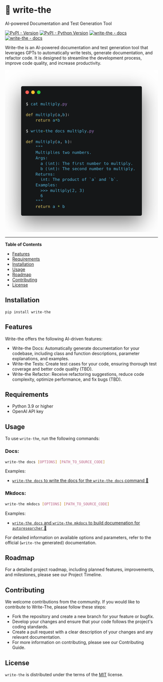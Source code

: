 # :robot: write-the

AI-powered Documentation and Test Generation Tool

[![PyPI - Version](https://img.shields.io/pypi/v/write-the.svg)](https://pypi.org/project/write-the)
[![PyPI - Python Version](https://img.shields.io/pypi/pyversions/write-the.svg)](https://pypi.org/project/write-the)
[![write-the - docs](https://badgen.net/badge/write-the/docs/blue?icon=https://raw.githubusercontent.com/Wytamma/write-the/master/images/write-the-icon.svg)](https://write-the.wytamma.com/)
[![write-the - docs](https://badgen.net/badge/write-the/tests/green?icon=https://raw.githubusercontent.com/Wytamma/write-the/master/images/write-the-icon.svg)](https://write-the.wytamma.com/)


Write-the is an AI-powered documentation and test generation tool that leverages GPTs to automatically write tests, generate documentation, and refactor code. It is designed to streamline the development process, improve code quality, and increase productivity.

![](images/multiply.png)

-----

**Table of Contents**

- [Features](#Features)
- [Requirements](#Requirements)
- [Installation](#Installation)
- [Usage](#Usage)
- [Roadmap](#Roadmap)
- [Contributing](#Contributing)
- [License](#License)


## Installation
```console
pip install write-the
```
## Features

Write-the offers the following AI-driven features:
- Write-the Docs: Automatically generate documentation for your codebase, including class and function descriptions, parameter explanations, and examples.
- Write-the Tests: Create test cases for your code, ensuring thorough test coverage and better code quality (TBD).
- Write-the Refactor: Receive refactoring suggestions, reduce code complexity, optimize performance, and fix bugs (TBD).

## Requirements
- Python 3.9 or higher  
- OpenAI API key

## Usage
To use `write-the`, run the following commands:

### Docs:
```bash
write-the docs [OPTIONS] [PATH_TO_SOURCE_CODE]
```
Examples:
- [`write-the docs` to write the docs for the `write-the docs` command :robot:](https://github.com/Wytamma/write-the/blob/master/write_the/docs/write.py#L14)

### Mkdocs:
```bash
write-the mkdocs [OPTIONS] [PATH_TO_SOURCE_CODE]
```
Examples:
- [`write-the docs` and `write-the mkdocs` to build documenation for `autoresearcher` :robot:](https://github.com/eimenhmdt/autoresearcher/pull/17)

For detailed information on available options and parameters, refer to the official (`write-the` generated) documentation.

## Roadmap

For a detailed project roadmap, including planned features, improvements, and milestones, please see our Project Timeline.

## Contributing
We welcome contributions from the community. If you would like to contribute to Write-The, please follow these steps:

- Fork the repository and create a new branch for your feature or bugfix.
- Develop your changes and ensure that your code follows the project's coding standards.
- Create a pull request with a clear description of your changes and any relevant documentation.
- For more information on contributing, please see our Contributing Guide.

## License
`write-the` is distributed under the terms of the [MIT](https://spdx.org/licenses/MIT.html) license.

